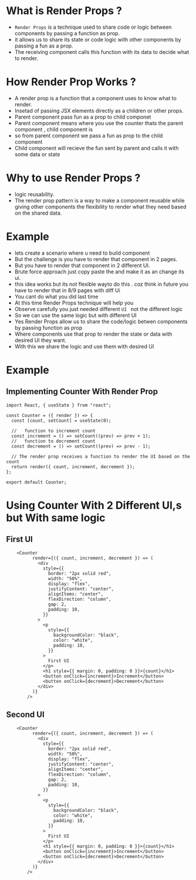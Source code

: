 # What is Render Props ?

- `Render Props` is a technique used to share code or logic between components by passing a function as prop.
- it allows us to share its state or code logic with other components by passing a fun as a prop.
- The receiving component calls this function with its data to decide what to render.

# How Render Prop Works ?

- A render prop is a function that a component uses to know what to render.
- Insetad of passing JSX elements directly as a children or other props.
- Parent component pass fun as a prop to child componet
- Parent component means where you use the counter thats the parent component , child component is <Counter />
- so from parent component we pass a fun as prop to the child component
- Child component <Counter /> will recieve the fun sent by parent and calls it with some data or state

# Why to use Render Props ?

- logic reusability.
- The render prop pattern is a way to make a component reusable while giving other components the flexibility to render what they need based on the shared data.

# Example

- lets create a scenario where u need to build <Counter /> component
- But the challenge is you have to render that <Counter /> component in 2 pages.
- But you have to render that <Counter /> component in 2 different UI.
- Brute force approach just copy paste the <Counter /> and make it as <Counter2 /> an change its ui.
- this idea works but its not flexible wayto do this . coz think in future you have to render that <Counter /> in 8/9 pages with diff Ui
- You cant do what you did last time
- At this time Render Props technique will help you
- Observe carefully you just needed different `UI ` not the different logic
- So we can use the same logic but with different UI
- Yes Render Props allow us to share the code/logic betwen components by passing function as prop
- Where components use that prop to render the state or data with desired UI they want.
- With this we share the logic and use them with desired UI

# Example

## Implementing Counter With Render Prop

```
import React, { useState } from "react";

const Counter = ({ render }) => {
  const [count, setCount] = useState(0);

  //   function to increment count
  const increment = () => setCount((prev) => prev + 1);
  //   function to decrement count
  const decrement = () => setCount((prev) => prev - 1);

  // The render prop receives a function to render the UI based on the count
  return render({ count, increment, decrement });
};

export default Counter;

```

# Using Counter With 2 Different UI,s but With same logic

## First UI

```
    <Counter
          render={({ count, increment, decrement }) => (
            <div
              style={{
                border: "2px solid red",
                width: "50%",
                display: "flex",
                justifyContent: "center",
                alignItems: "center",
                flexDirection: "column",
                gap: 2,
                padding: 10,
              }}
            >
              <p
                style={{
                  backgroundColor: "black",
                  color: "white",
                  padding: 10,
                }}
              >
                First UI
              </p>
              <h1 style={{ margin: 0, padding: 0 }}>{count}</h1>
              <button onClick={increment}>Increment</button>
              <button onClick={decrement}>Decrement</button>
            </div>
          )}
        />
```

## Second UI

```
    <Counter
          render={({ count, increment, decrement }) => (
            <div
              style={{
                border: "2px solid red",
                width: "50%",
                display: "flex",
                justifyContent: "center",
                alignItems: "center",
                flexDirection: "column",
                gap: 2,
                padding: 10,
              }}
            >
              <p
                style={{
                  backgroundColor: "black",
                  color: "white",
                  padding: 10,
                }}
              >
                First UI
              </p>
              <h1 style={{ margin: 0, padding: 0 }}>{count}</h1>
              <button onClick={increment}>Increment</button>
              <button onClick={decrement}>Decrement</button>
            </div>
          )}
        />
```
